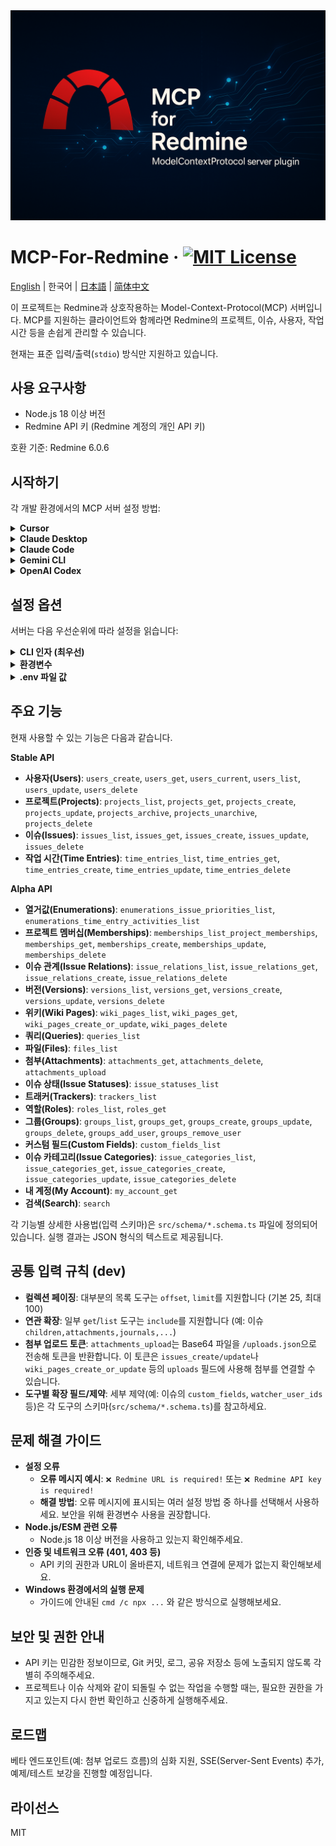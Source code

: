 <div align="center">
    <img src="./assets/cover.png" alt="MCP-FOR-REDMINE" />
</div>

# MCP-For-Redmine &middot; [![MIT License](https://img.shields.io/badge/license-MIT-blue.svg)](https://github.com/toss/slash/blob/main/LICENSE)

[English](./README.md) | 한국어 | [日本語](./README-ja_jp.md) | [简体中文](./README-zh_cn.md)

이 프로젝트는 Redmine과 상호작용하는 Model-Context-Protocol(MCP) 서버입니다. MCP를 지원하는 클라이언트와 함께라면 Redmine의 프로젝트, 이슈, 사용자, 작업 시간 등을 손쉽게 관리할 수 있습니다.

현재는 표준 입력/출력(`stdio`) 방식만 지원하고 있습니다.

## 사용 요구사항

- Node.js 18 이상 버전
- Redmine API 키 (Redmine 계정의 개인 API 키)

호환 기준: Redmine 6.0.6

## 시작하기

각 개발 환경에서의 MCP 서버 설정 방법:

<details>
<summary><b>Cursor</b></summary>

File(좌측 상단 탭) -> Preferences -> Cursor Settings -> MCP & Integrantions -> New Mcp Server

**설정 파일**: `~/.cursor/mcp.json` (전역) 또는 `.cursor/mcp.json` (프로젝트별)

📚 **참조 문서**: [Cursor MCP 공식 문서](https://docs.cursor.com/en/context/mcp)

[![Install MCP Server](https://cursor.com/deeplink/mcp-install-dark.svg)](https://cursor.com/en/install-mcp?name=mcp-for-redmine&config=eyJjb21tYW5kIjoibnB4IC15IEBjaHNwb3dlcjEvbWNwLWZvci1yZWRtaW5lQGxhdGVzdCIsImVudiI6eyJSRURNSU5FX0JBU0VfVVJMIjoiaHR0cHM6Ly95b3VyLnJlZG1pbmUudGxkIiwiUkVETUlORV9BUElfS0VZIjoieW91cl9hcGlfa2V5X2hlcmUifX0%3D)

```json
{
  "mcpServers": {
    "mcp-for-redmine": {
      "command": "npx",
      "args": ["-y", "@chspower1/mcp-for-redmine@latest"],
      "env": {
        "REDMINE_BASE_URL": "https://your.redmine.tld",
        "REDMINE_API_KEY": "your_api_key_here"
      }
    }
  }
}
```

</details>

<details>
<summary><b>Claude Desktop</b></summary>

**설정 파일**:

- **Windows**: `%APPDATA%\Claude\claude_desktop_config.json`
- **macOS**: `~/Library/Application Support/Claude/claude_desktop_config.json`

📚 **참조 문서**: [Claude Desktop MCP 공식 문서](https://support.anthropic.com/en/articles/10949351-getting-started-with-local-mcp-servers-on-claude-desktop)

```json
{
  "mcpServers": {
    "mcp-for-redmine": {
      "command": "npx",
      "args": ["-y", "@chspower1/mcp-for-redmine@latest"],
      "env": {
        "REDMINE_BASE_URL": "https://your.redmine.tld",
        "REDMINE_API_KEY": "your_api_key_here"
      }
    }
  }
}
```

</details>

<details>
<summary><b>Claude Code</b></summary>

📚 **참조 문서**: [Claude Code MCP 공식 문서](https://docs.anthropic.com/en/docs/claude-code/mcp)

**환경변수 설정 후 CLI 명령어**:

```bash
# 환경변수 설정
export REDMINE_BASE_URL=https://your.redmine.tld
export REDMINE_API_KEY=your_api_key_here

# MCP 서버 추가
claude mcp add mcp-for-redmine -- npx -y @chspower1/mcp-for-redmine@latest
```

**또는 설정 파일 직접 편집**: `~/.claude/settings.local.json`

```json
{
  "mcpServers": {
    "mcp-for-redmine": {
      "command": "npx",
      "args": ["-y", "@chspower1/mcp-for-redmine@latest"],
      "env": {
        "REDMINE_BASE_URL": "https://your.redmine.tld",
        "REDMINE_API_KEY": "your_api_key_here"
      }
    }
  }
}
```

</details>

<details>
<summary><b>Gemini CLI</b></summary>

**설정 파일**: `~/.gemini/settings.json` (전역) 또는 `.gemini/settings.json` (프로젝트별)

📚 **참조 문서**: [Gemini CLI MCP 공식 문서](https://gemini-cli.xyz/docs/en/tools/mcp-server)

```json
{
  "mcpServers": {
    "mcp-for-redmine": {
      "command": "npx",
      "args": ["-y", "@chspower1/mcp-for-redmine@latest"],
      "env": {
        "REDMINE_BASE_URL": "https://your.redmine.tld",
        "REDMINE_API_KEY": "your_api_key_here"
      }
    }
  }
}
```

</details>

<details>
<summary><b>OpenAI Codex</b></summary>

**설정 파일**: `~/.codex/config.toml`

📚 **참조 문서**: [OpenAI MCP 공식 문서](https://platform.openai.com/docs/mcp)

```toml
[[mcp_servers]]
name = "mcp-for-redmine"
command = "npx"
args = ["-y", "@chspower1/mcp-for-redmine@latest"]

[mcp_servers.env]
REDMINE_BASE_URL = "https://your.redmine.tld"
REDMINE_API_KEY = "your_api_key_here"
```

</details>

## 설정 옵션

서버는 다음 우선순위에 따라 설정을 읽습니다:

<details>
<summary><b>CLI 인자 (최우선)</b></summary>

- `-u, --url <url>`
- `-k, --api-key <key>`
- ```json
  {
    "mcpServers": {
      "mcp-for-redmine": {
        "command": "npx",
        "args": [
          "-y",
          "@chspower1/mcp-for-redmine@latest",
          "--url",
          "https://your.redmine.tld",
          "--api-key",
          "YOUR_API_KEY"
        ]
      }
    }
  }
  ```

</details>

<details><summary><b>환경변수</b></summary>

- `REDMINE_BASE_URL` 또는 `REDMINE_URL`
- `REDMINE_API_KEY` 또는 `REDMINE_TOKEN`
- ```json
  {
    "mcpServers": {
      "mcp-for-redmine": {
        "command": "npx",
        "args": ["-y", "@chspower1/mcp-for-redmine@latest"],
        "env": {
          "REDMINE_BASE_URL": "https://your.redmine.tld",
          "REDMINE_API_KEY": "your_api_key_here"
        }
      }
    }
  }
  ```
  </details>

<details><summary><b>.env 파일 값</b></summary>

**지원하는 환경변수:**

- `REDMINE_BASE_URL` 또는 `REDMINE_URL` - Redmine 서버 URL
- `REDMINE_API_KEY` 또는 `REDMINE_TOKEN` - Redmine API 키
</details>

## 주요 기능

현재 사용할 수 있는 기능은 다음과 같습니다.

**Stable API**

- **사용자(Users)**: `users_create`, `users_get`, `users_current`, `users_list`, `users_update`, `users_delete`
- **프로젝트(Projects)**: `projects_list`, `projects_get`, `projects_create`, `projects_update`, `projects_archive`, `projects_unarchive`, `projects_delete`
- **이슈(Issues)**: `issues_list`, `issues_get`, `issues_create`, `issues_update`, `issues_delete`
- **작업 시간(Time Entries)**: `time_entries_list`, `time_entries_get`, `time_entries_create`, `time_entries_update`, `time_entries_delete`

**Alpha API**

- **열거값(Enumerations)**: `enumerations_issue_priorities_list`, `enumerations_time_entry_activities_list`
- **프로젝트 멤버십(Memberships)**: `memberships_list_project_memberships`, `memberships_get`, `memberships_create`, `memberships_update`, `memberships_delete`
- **이슈 관계(Issue Relations)**: `issue_relations_list`, `issue_relations_get`, `issue_relations_create`, `issue_relations_delete`
- **버전(Versions)**: `versions_list`, `versions_get`, `versions_create`, `versions_update`, `versions_delete`
- **위키(Wiki Pages)**: `wiki_pages_list`, `wiki_pages_get`, `wiki_pages_create_or_update`, `wiki_pages_delete`
- **쿼리(Queries)**: `queries_list`
- **파일(Files)**: `files_list`
- **첨부(Attachments)**: `attachments_get`, `attachments_delete`, `attachments_upload`
- **이슈 상태(Issue Statuses)**: `issue_statuses_list`
- **트래커(Trackers)**: `trackers_list`
- **역할(Roles)**: `roles_list`, `roles_get`
- **그룹(Groups)**: `groups_list`, `groups_get`, `groups_create`, `groups_update`, `groups_delete`, `groups_add_user`, `groups_remove_user`
- **커스텀 필드(Custom Fields)**: `custom_fields_list`
- **이슈 카테고리(Issue Categories)**: `issue_categories_list`, `issue_categories_get`, `issue_categories_create`, `issue_categories_update`, `issue_categories_delete`
- **내 계정(My Account)**: `my_account_get`
- **검색(Search)**: `search`

각 기능별 상세한 사용법(입력 스키마)은 `src/schema/*.schema.ts` 파일에 정의되어 있습니다. 실행 결과는 JSON 형식의 텍스트로 제공됩니다.

## 공통 입력 규칙 (dev)

- **컬렉션 페이징**: 대부분의 목록 도구는 `offset`, `limit`를 지원합니다 (기본 25, 최대 100)
- **연관 확장**: 일부 `get`/`list` 도구는 `include`를 지원합니다 (예: 이슈 `children,attachments,journals,...`)
- **첨부 업로드 토큰**: `attachments_upload`는 Base64 파일을 `/uploads.json`으로 전송해 토큰을 반환합니다. 이 토큰은 `issues_create/update`나 `wiki_pages_create_or_update` 등의 `uploads` 필드에 사용해 첨부를 연결할 수 있습니다.
- **도구별 확장 필드/제약**: 세부 제약(예: 이슈의 `custom_fields`, `watcher_user_ids` 등)은 각 도구의 스키마(`src/schema/*.schema.ts`)를 참고하세요.

## 문제 해결 가이드

- **설정 오류**
  - **오류 메시지 예시**: `❌ Redmine URL is required!` 또는 `❌ Redmine API key is required!`
  - **해결 방법**: 오류 메시지에 표시되는 여러 설정 방법 중 하나를 선택해서 사용하세요. 보안을 위해 환경변수 사용을 권장합니다.
- **Node.js/ESM 관련 오류**
  - Node.js 18 이상 버전을 사용하고 있는지 확인해주세요.
- **인증 및 네트워크 오류 (401, 403 등)**
  - API 키의 권한과 URL이 올바른지, 네트워크 연결에 문제가 없는지 확인해보세요.
- **Windows 환경에서의 실행 문제**
  - 가이드에 안내된 `cmd /c npx ...` 와 같은 방식으로 실행해보세요.

## 보안 및 권한 안내

- API 키는 민감한 정보이므로, Git 커밋, 로그, 공유 저장소 등에 노출되지 않도록 각별히 주의해주세요.
- 프로젝트나 이슈 삭제와 같이 되돌릴 수 없는 작업을 수행할 때는, 필요한 권한을 가지고 있는지 다시 한번 확인하고 신중하게 실행해주세요.

## 로드맵

베타 엔드포인트(예: 첨부 업로드 흐름)의 심화 지원, SSE(Server-Sent Events) 추가, 예제/테스트 보강을 진행할 예정입니다.

## 라이선스

MIT
